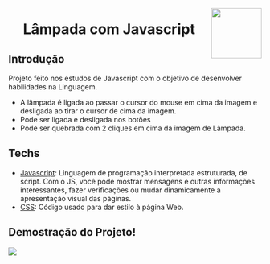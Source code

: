 <img width="100px" height="100px" align="right" src="https://user-images.githubusercontent.com/98564118/156263065-ef953413-4cdd-4894-93ec-6459cb7715c2.png">  <h1 align="center"> Lâmpada com Javascript </h1>
## Introdução
Projeto feito nos estudos de Javascript com o objetivo de desenvolver habilidades na Linguagem.
* A lâmpada é ligada ao passar o cursor do mouse em cima da imagem e desligada ao tirar o cursor de cima da imagem.
* Pode ser ligada e desligada nos botões
* Pode ser quebrada com 2 cliques em cima da imagem de Lâmpada.


## Techs
* [Javascript](https://developer.mozilla.org/pt-BR/docs/Web/JavaScript/): Linguagem de programação interpretada estruturada, de script. Com o JS, você pode mostrar mensagens e outras informações interessantes, fazer verificações ou mudar dinamicamente a apresentação visual das páginas.
* [CSS](https://developer.mozilla.org/pt-BR/docs/Web/CSS/): Código usado para dar estilo à página Web.  


## Demostração do Projeto!
<img  src="https://user-images.githubusercontent.com/98564118/156263325-a49303f4-1839-45b5-a70b-fde83287a576.gif">
